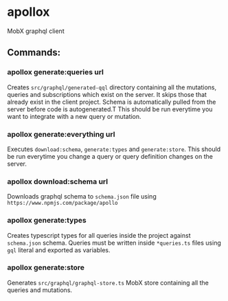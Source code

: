 # apollox
MobX graphql client

## Commands:

### apollox generate:queries url
  Creates `src/graphql/generated-qql` directory containing all the mutations, queries and subscriptions which exist on the server.
  It skips those that already exist in the client project.
  Schema is automatically pulled from the server before code is autogenerated.T
This should be run everytime you want to integrate with a new query or mutation.

### apollox generate:everything url
  Executes `download:schema`, `generate:types` and `generate:store`.
This should be run everytime you change a query or query definition changes on the server.

### apollox download:schema url
  Downloads graphql schema to `schema.json` file using `https://www.npmjs.com/package/apollo`


### apollox generate:types
  Creates typescript types for all queries inside the project against `schema.json` schema.
  Queries must be written inside `*queries.ts` files using `gql` literal and exported as variables.

### apollox generate:store
  Generates `src/graphql/graphql-store.ts` MobX store containing all the queries and mutations.
